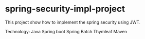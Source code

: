 # spring-security-impl-project
This project show how to implement the spring security using JWT.

Technology:
Java
Spring boot
Spring Batch
Thymleaf
Maven
